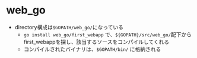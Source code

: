 # web_go

* directory構成は`$GOPATH/web_go/`になっている
  * `go install web_go/first_webapp` で、`${GOPATH}/src/web_go/`配下からfirst_webappを探し、該当するソースをコンパイルしてくれる
  * コンパイルされたバイナリは、`$GOPATH/bin/` に格納される